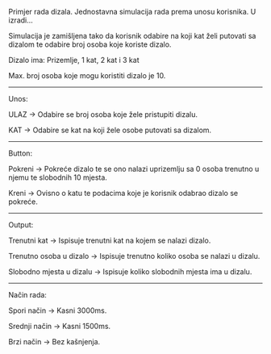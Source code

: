Primjer rada dizala. Jednostavna simulacija rada prema unosu korisnika. U izradi...

Simulacija je zamišljena tako da korisnik odabire na koji kat želi putovati sa dizalom te odabire broj osoba koje koriste dizalo.

Dizalo ima: Prizemlje, 1 kat, 2 kat i 3 kat

Max. broj osoba koje mogu koristiti dizalo je 10.

_________________________________________________________________________________________________________________________

Unos:

ULAZ -> Odabire se broj osoba koje žele pristupiti dizalu.

KAT -> Odabire se kat na koji žele osobe putovati sa dizalom.

_________________________________________________________________________________________________________________________

Button:

Pokreni -> Pokreće dizalo te se ono nalazi uprizemlju sa 0 osoba trenutno u njemu te slobodnih 10 mjesta.

Kreni -> Ovisno o katu te podacima koje je korisnik odabrao dizalo se pokreće.

_________________________________________________________________________________________________________________________

Output:

Trenutni kat -> Ispisuje trenutni kat na kojem se nalazi dizalo.

Trenutno osoba u dizalo -> Ispisuje trenutno koliko osoba se nalazi u dizalu.

Slobodno mjesta u dizalu -> Ispisuje koliko slobodnih mjesta ima u dizalu.

_________________________________________________________________________________________________________________________

Način rada:

Spori način -> Kasni 3000ms.

Srednji način -> Kasni 1500ms.

Brzi način -> Bez kašnjenja.
